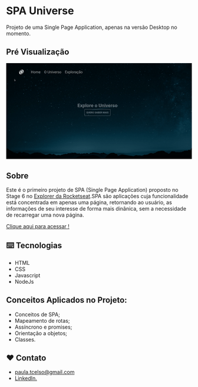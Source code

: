 # SPA Universe

Projeto de uma Single Page Application, apenas na versão Desktop no momento.

## Pré Visualização

![preview](./preview/spa-universe.gif)

## Sobre

Este é o primeiro projeto de SPA (Single Page Application) proposto no Stage 6 no [Explorer da Rocketseat](https://www.rocketseat.com.br/explorer).SPA são aplicações cuja funcionalidade está concentrada em apenas uma página, retornando ao usuário, as informações de seu interesse de forma mais dinânica, sem a necessidade de recarregar uma nova página.

[Clique aqui para acessar !](https://spa-universe-gold.vercel.app)

## ⌨️ Tecnologias

- HTML
- CSS
- Javascript
- NodeJs


## Conceitos Aplicados no Projeto:

- Conceitos de SPA;
- Mapeamento de rotas;
- Assíncrono e promises;
- Orientação a objetos;
- Classes.

##  ❤️ Contato
- paula.tcelso@gmail.com
- [LinkedIn.](https://www.linkedin.com/in/paulatartarotticelso/)
